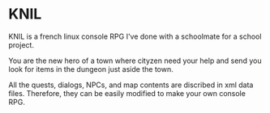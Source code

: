 # KNIL

KNIL is a french linux console RPG I've done with a schoolmate for a school project.

You are the new hero of a town where cityzen need your help and send you look for items in the dungeon just aside the town.

All the quests, dialogs, NPCs, and map contents are discribed in xml data files. Therefore, they can be easily modified to make your own console RPG.
